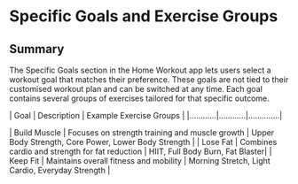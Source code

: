 # Specific Goals and Exercise Groups
## Summary
The Specific Goals section in the Home Workout app lets users select a workout goal that matches their preference. These goals are not tied to their customised workout plan and can be switched at any time. Each goal contains several groups of exercises tailored for that specific outcome.


| Goal | Description | Example Exercise Groups |
|............|............|..............|

| Build Muscle	| Focuses on strength training and muscle growth | Upper Body Strength, Core Power, Lower Body Strength |
| Lose Fat | Combines cardio and strength for fat reduction | HIIT, Full Body Burn, Fat Blaster|
| Keep Fit | Maintains overall fitness and mobility | Morning Stretch, Light Cardio, Everyday Strength |


